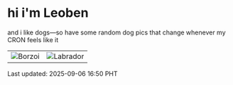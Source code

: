 # hi i'm Leoben

and i like dogs—so have some random dog pics that change whenever my CRON feels like it

|  |  |
|--------|----------|
| ![Borzoi](https://random-dog-vercel.vercel.app/api/random-borzoi?v=1757148602) | ![Labrador](https://random-dog-vercel.vercel.app/api/random-labrador?v=1757148602) |

Last updated: 2025-09-06 16:50 PHT
